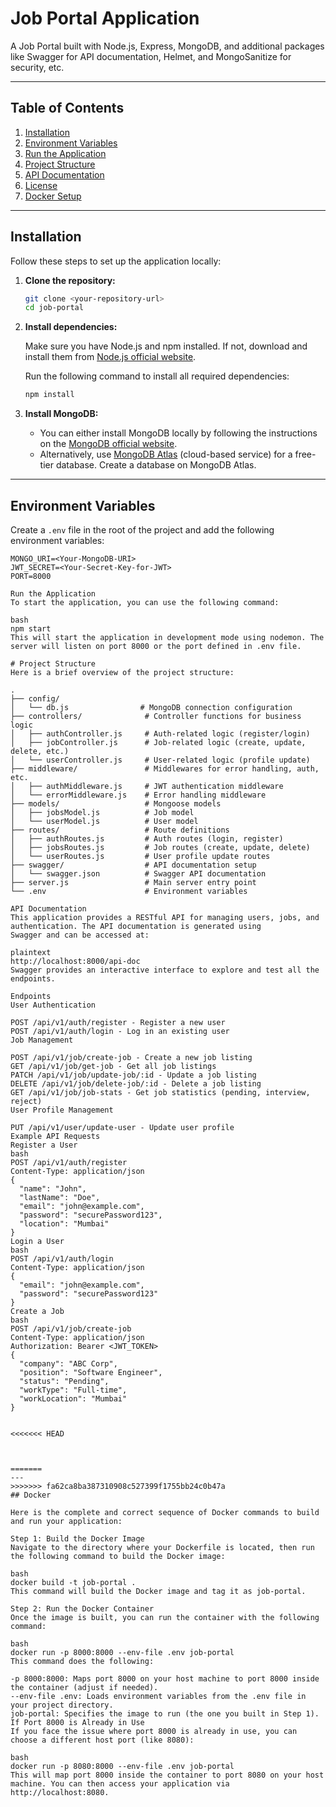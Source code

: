 # Job Portal Application

A Job Portal built with Node.js, Express, MongoDB, and additional packages like Swagger for API documentation, Helmet, and MongoSanitize for security, etc.

---

## Table of Contents

1. [Installation](#installation)
2. [Environment Variables](#environment-variables)
3. [Run the Application](#run-the-application)
4. [Project Structure](#project-structure)
5. [API Documentation](#api-documentation)
6. [License](#license)
7. [Docker Setup](#docker-setup)

---

## Installation

Follow these steps to set up the application locally:

1. **Clone the repository:**

    ```bash
    git clone <your-repository-url>
    cd job-portal
    ```

2. **Install dependencies:**

    Make sure you have Node.js and npm installed. If not, download and install them from [Node.js official website](https://nodejs.org/).

    Run the following command to install all required dependencies:

    ```bash
    npm install
    ```

3. **Install MongoDB:**

    - You can either install MongoDB locally by following the instructions on the [MongoDB official website](https://www.mongodb.com/try/download/community).
    - Alternatively, use [MongoDB Atlas](https://www.mongodb.com/cloud/atlas) (cloud-based service) for a free-tier database. Create a database on MongoDB Atlas.

---

## Environment Variables

Create a `.env` file in the root of the project and add the following environment variables:

```env
MONGO_URI=<Your-MongoDB-URI>
JWT_SECRET=<Your-Secret-Key-for-JWT>
PORT=8000

Run the Application
To start the application, you can use the following command:

bash
npm start
This will start the application in development mode using nodemon. The server will listen on port 8000 or the port defined in .env file.

# Project Structure
Here is a brief overview of the project structure:

.
├── config/
│   └── db.js                # MongoDB connection configuration
├── controllers/              # Controller functions for business logic
│   ├── authController.js     # Auth-related logic (register/login)
│   ├── jobController.js      # Job-related logic (create, update, delete, etc.)
│   └── userController.js     # User-related logic (profile update)
├── middleware/               # Middlewares for error handling, auth, etc.
│   ├── authMiddleware.js     # JWT authentication middleware
│   └── errorMiddleware.js    # Error handling middleware
├── models/                   # Mongoose models
│   ├── jobsModel.js          # Job model
│   └── userModel.js          # User model
├── routes/                   # Route definitions
│   ├── authRoutes.js         # Auth routes (login, register)
│   ├── jobsRoutes.js         # Job routes (create, update, delete)
│   └── userRoutes.js         # User profile update routes
├── swagger/                  # API documentation setup
│   └── swagger.json          # Swagger API documentation
├── server.js                 # Main server entry point
└── .env                      # Environment variables

API Documentation
This application provides a RESTful API for managing users, jobs, and authentication. The API documentation is generated using 
Swagger and can be accessed at:

plaintext
http://localhost:8000/api-doc
Swagger provides an interactive interface to explore and test all the endpoints.

Endpoints
User Authentication

POST /api/v1/auth/register - Register a new user
POST /api/v1/auth/login - Log in an existing user
Job Management

POST /api/v1/job/create-job - Create a new job listing
GET /api/v1/job/get-job - Get all job listings
PATCH /api/v1/job/update-job/:id - Update a job listing
DELETE /api/v1/job/delete-job/:id - Delete a job listing
GET /api/v1/job/job-stats - Get job statistics (pending, interview, reject)
User Profile Management

PUT /api/v1/user/update-user - Update user profile
Example API Requests
Register a User
bash
POST /api/v1/auth/register
Content-Type: application/json
{
  "name": "John",
  "lastName": "Doe",
  "email": "john@example.com",
  "password": "securePassword123",
  "location": "Mumbai"
}
Login a User
bash
POST /api/v1/auth/login
Content-Type: application/json
{
  "email": "john@example.com",
  "password": "securePassword123"
}
Create a Job
bash
POST /api/v1/job/create-job
Content-Type: application/json
Authorization: Bearer <JWT_TOKEN>
{
  "company": "ABC Corp",
  "position": "Software Engineer",
  "status": "Pending",
  "workType": "Full-time",
  "workLocation": "Mumbai"
}


<<<<<<< HEAD



=======
---
>>>>>>> fa62ca8ba387310908c527399f1755bb24c0b47a
## Docker

Here is the complete and correct sequence of Docker commands to build and run your application:

Step 1: Build the Docker Image
Navigate to the directory where your Dockerfile is located, then run the following command to build the Docker image:

bash
docker build -t job-portal .
This command will build the Docker image and tag it as job-portal.

Step 2: Run the Docker Container
Once the image is built, you can run the container with the following command:

bash
docker run -p 8000:8000 --env-file .env job-portal
This command does the following:

-p 8000:8000: Maps port 8000 on your host machine to port 8000 inside the container (adjust if needed).
--env-file .env: Loads environment variables from the .env file in your project directory.
job-portal: Specifies the image to run (the one you built in Step 1).
If Port 8000 is Already in Use
If you face the issue where port 8000 is already in use, you can choose a different host port (like 8080):

bash
docker run -p 8080:8000 --env-file .env job-portal
This will map port 8000 inside the container to port 8080 on your host machine. You can then access your application via http://localhost:8080.
